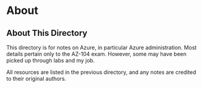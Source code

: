 # About

## About This Directory

This directory is for notes on Azure, in particular Azure administration.  Most details pertain only to the AZ-104 exam. However, some may have been picked up through labs and my job.


All resources are listed in the previous directory, and any notes are credited to their original authors.
